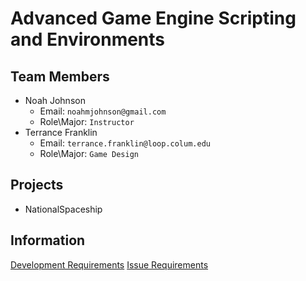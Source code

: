# Advanced Game Engine Scripting and Environments

## Team Members

- Noah Johnson
    - Email: `noahmjohnson@gmail.com`
    - Role\Major: `Instructor`
- Terrance Franklin
    - Email: `terrance.franklin@loop.colum.edu`
    - Role\Major: `Game Design`

## Projects
- NationalSpaceship <a href="https://github.com/IAMColumbia/NationalSpaceship.git"><i class="fa fa-git-square"></i></a>

## Information
<a href="development.md" title="Development">Development Requirements</a>
<a href="issue_requirements.md" title="Issue Requirements">Issue Requirements</a>

